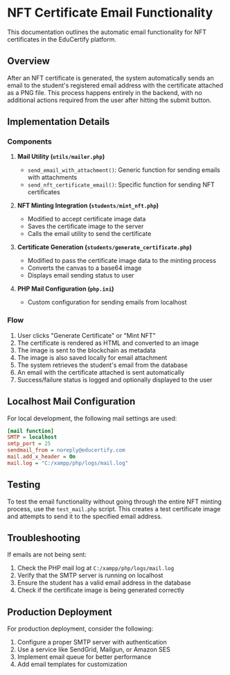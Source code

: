 # NFT Certificate Email Functionality

This documentation outlines the automatic email functionality for NFT certificates in the EduCertify platform.

## Overview

After an NFT certificate is generated, the system automatically sends an email to the student's registered email address with the certificate attached as a PNG file. This process happens entirely in the backend, with no additional actions required from the user after hitting the submit button.

## Implementation Details

### Components

1. **Mail Utility (`utils/mailer.php`)**
   - `send_email_with_attachment()`: Generic function for sending emails with attachments
   - `send_nft_certificate_email()`: Specific function for sending NFT certificates

2. **NFT Minting Integration (`students/mint_nft.php`)**
   - Modified to accept certificate image data
   - Saves the certificate image to the server
   - Calls the email utility to send the certificate

3. **Certificate Generation (`students/generate_certificate.php`)**
   - Modified to pass the certificate image data to the minting process
   - Converts the canvas to a base64 image
   - Displays email sending status to user

4. **PHP Mail Configuration (`php.ini`)**
   - Custom configuration for sending emails from localhost

### Flow

1. User clicks "Generate Certificate" or "Mint NFT"
2. The certificate is rendered as HTML and converted to an image
3. The image is sent to the blockchain as metadata
4. The image is also saved locally for email attachment
5. The system retrieves the student's email from the database
6. An email with the certificate attached is sent automatically
7. Success/failure status is logged and optionally displayed to the user

## Localhost Mail Configuration

For local development, the following mail settings are used:

```ini
[mail function]
SMTP = localhost
smtp_port = 25
sendmail_from = noreply@educertify.com
mail.add_x_header = On
mail.log = "C:/xampp/php/logs/mail.log"
```

## Testing

To test the email functionality without going through the entire NFT minting process, use the `test_mail.php` script. This creates a test certificate image and attempts to send it to the specified email address.

## Troubleshooting

If emails are not being sent:

1. Check the PHP mail log at `C:/xampp/php/logs/mail.log`
2. Verify that the SMTP server is running on localhost
3. Ensure the student has a valid email address in the database
4. Check if the certificate image is being generated correctly

## Production Deployment

For production deployment, consider the following:

1. Configure a proper SMTP server with authentication
2. Use a service like SendGrid, Mailgun, or Amazon SES
3. Implement email queue for better performance
4. Add email templates for customization 